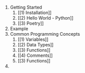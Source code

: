 1) Getting Started
	1) [[1) Installation]]
	2) [[2) Hello World - Python]]
	3) [[3) Poetry]]
2) Example
3) Common Programming Concepts
	1) [[1) Variables]]
	2) [[2) Data Types]]
	3) [[3) Functions]]
	4) [[4) Comments]]
	5) [[3) Functions]]
4) 